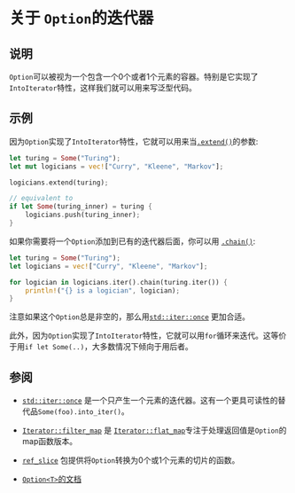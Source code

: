 # 关于 `Option`的迭代器

## 说明

`Option`可以被视为一个包含一个0个或者1个元素的容器。特别是它实现了`IntoIterator`特性，这样我们就可以用来写泛型代码。

## 示例

因为`Option`实现了`IntoIterator`特性，它就可以用来当[`.extend()`](https://doc.rust-lang.org/std/iter/trait.Extend.html#tymethod.extend)的参数:

```rust
let turing = Some("Turing");
let mut logicians = vec!["Curry", "Kleene", "Markov"];

logicians.extend(turing);

// equivalent to
if let Some(turing_inner) = turing {
    logicians.push(turing_inner);
}
```

如果你需要将一个`Option`添加到已有的迭代器后面，你可以用 [`.chain()`](https://doc.rust-lang.org/std/iter/trait.Iterator.html#method.chain):

```rust
let turing = Some("Turing");
let logicians = vec!["Curry", "Kleene", "Markov"];

for logician in logicians.iter().chain(turing.iter()) {
    println!("{} is a logician", logician);
}
```

注意如果这个`Option`总是非空的，那么用[`std::iter::once`](https://doc.rust-lang.org/std/iter/fn.once.html) 更加合适。

此外，因为`Option`实现了`IntoIterator`特性，它就可以用`for`循环来迭代。这等价于用`if let Some(..)`，大多数情况下倾向于用后者。

## 参阅

* [`std::iter::once`](https://doc.rust-lang.org/std/iter/fn.once.html) 是一个只产生一个元素的迭代器。这有一个更具可读性的替代品`Some(foo).into_iter()`。

* [`Iterator::filter_map`](https://doc.rust-lang.org/std/iter/trait.Iterator.html#method.filter_map)
是 [`Iterator::flat_map`](https://doc.rust-lang.org/std/iter/trait.Iterator.html#method.flat_map)专注于处理返回值是`Option`的map函数版本。

* [`ref_slice`](https://crates.io/crates/ref_slice) 包提供将`Option`转换为0个或1个元素的切片的函数。

* [`Option<T>`的文档](https://doc.rust-lang.org/std/option/enum.Option.html)
